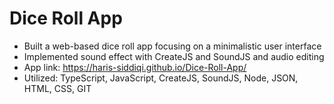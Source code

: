 # Dice Roll App

- Built a web-based dice roll app focusing on a minimalistic user interface
- Implemented sound effect with CreateJS and SoundJS and audio editing
- App link: https://haris-siddiqi.github.io/Dice-Roll-App/
- Utilized: TypeScript, JavaScript, CreateJS, SoundJS, Node, JSON, HTML, CSS, GIT

